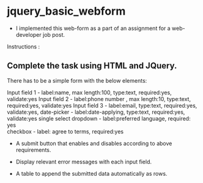 # jquery_basic_webform
- I implemented this web-form as a part of an assignment for a web-developer job post.

Instructions :

Complete the task using HTML and JQuery.
-----------------------------------------------------------------------------------------------
There has to be a simple form with the below elements:
  
  Input field 1 - label:name, max length:100, type:text, required:yes, validate:yes
  Input field 2 - label:phone number , max length:10, type:text, required:yes, validate:yes
  Input field 3 - label:email, type:text, required:yes, validate:yes,
  date-picker - label:date-applying, type:text, required:yes, validate:yes
  single select dropdown - label:preferred language, required: yes  
  checkbox - label: agree to terms, required:yes
  
  - A submit button that enables and disables according to above requirements.
  - Display relevant error messages with each input field.

  - A table to append the submitted data automatically as rows.

